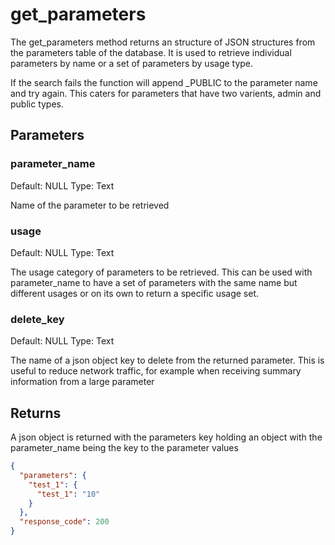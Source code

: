 # get_parameters

The get_parameters method returns an structure of JSON structures from the parameters table of the database. It is used to retrieve individual parameters by name or a set of parameters by usage type.

If the search fails the function will append _PUBLIC to the parameter name and try again. This caters for parameters that have two varients, admin and public types.

## Parameters

### parameter_name

Default: NULL
Type: Text

Name of the parameter to be retrieved

### usage

Default: NULL
Type: Text

The usage category of parameters to be retrieved. This can be used with parameter_name to have a set of parameters with the same name but different usages or on its own to return a specific usage set.

### delete_key

Default: NULL
Type: Text

The name of a json object key to delete from the returned parameter. This is useful to reduce network traffic, for example when receiving summary information from a large parameter

## Returns

A json object is returned with the parameters key holding an object with the parameter_name being the key to the parameter values

```json
{
  "parameters": {
    "test_1": {
      "test_1": "10"
    }
  },
  "response_code": 200
}
```
